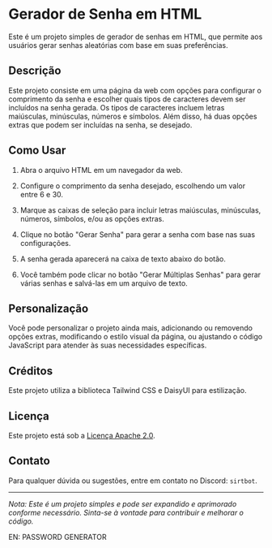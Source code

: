 # Gerador de Senha em HTML

Este é um projeto simples de gerador de senhas em HTML, que permite aos usuários gerar senhas aleatórias com base em suas preferências.

## Descrição

Este projeto consiste em uma página da web com opções para configurar o comprimento da senha e escolher quais tipos de caracteres devem ser incluídos na senha gerada. Os tipos de caracteres incluem letras maiúsculas, minúsculas, números e símbolos. Além disso, há duas opções extras que podem ser incluídas na senha, se desejado.

## Como Usar

1. Abra o arquivo HTML em um navegador da web.

2. Configure o comprimento da senha desejado, escolhendo um valor entre 6 e 30.

3. Marque as caixas de seleção para incluir letras maiúsculas, minúsculas, números, símbolos, e/ou as opções extras.

4. Clique no botão "Gerar Senha" para gerar a senha com base nas suas configurações.

5. A senha gerada aparecerá na caixa de texto abaixo do botão.

6. Você também pode clicar no botão "Gerar Múltiplas Senhas" para gerar várias senhas e salvá-las em um arquivo de texto.

## Personalização

Você pode personalizar o projeto ainda mais, adicionando ou removendo opções extras, modificando o estilo visual da página, ou ajustando o código JavaScript para atender às suas necessidades específicas.

## Créditos

Este projeto utiliza a biblioteca Tailwind CSS e DaisyUI para estilização.

## Licença

Este projeto está sob a [Licença Apache 2.0](LICENSE.md).

## Contato

Para qualquer dúvida ou sugestões, entre em contato no Discord: `sirtbot`.

---

*Nota: Este é um projeto simples e pode ser expandido e aprimorado conforme necessário. Sinta-se à vontade para contribuir e melhorar o código.*

EN: PASSWORD GENERATOR
